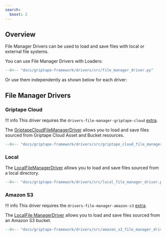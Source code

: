 ```yaml
---
search:
  boost: 2
---
```


## Overview

File Manager Drivers can be used to load and save files with local or external file systems.

You can use File Manager Drivers with Loaders:

```python
--8<-- "docs/griptape-framework/drivers/src/file_manager_driver.py"
```

Or use them independently as shown below for each driver:

## File Manager Drivers

### Griptape Cloud

!!! info
    This driver requires the `drivers-file-manager-griptape-cloud` [extra](../index.md#extras).

The [GriptapeCloudFileManagerDriver](../../reference/griptape/drivers/file_manager/griptape_cloud_file_manager_driver.md) allows you to load and save files sourced from Griptape Cloud Asset and Bucket resources.

```python
--8<-- "docs/griptape-framework/drivers/src/griptape_cloud_file_manager_driver.py"
```

### Local

The [LocalFileManagerDriver](../../reference/griptape/drivers/file_manager/local_file_manager_driver.md) allows you to load and save files sourced from a local directory.

```python
--8<-- "docs/griptape-framework/drivers/src/local_file_manager_driver.py"
```

### Amazon S3

!!! info
    This driver requires the `drivers-file-manager-amazon-s3` [extra](../index.md#extras).

The [LocalFile ManagerDriver](../../reference/griptape/drivers/file_manager/amazon_s3_file_manager_driver.md) allows you to load and save files sourced from an Amazon S3 bucket.

```python
--8<-- "docs/griptape-framework/drivers/src/amazon_s3_file_manager_driver.py"
```
